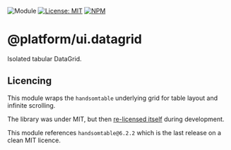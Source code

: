 ![Module](https://img.shields.io/badge/%40platform-ui.datagrid-%23EA4E7E.svg)
[![License: MIT](https://img.shields.io/badge/License-MIT-blue.svg)](https://opensource.org/licenses/MIT)
[![NPM](https://img.shields.io/npm/v/@platform/ui.editor.svg?colorB=blue&style=flat)](https://www.npmjs.com/package/@platform/ui.editor)

# @platform/ui.datagrid

Isolated tabular DataGrid.

## Licencing

This module wraps the `handsomtable` underlying grid for table layout and infinite scrolling.

The library was under MIT, but then [re-licensed itself](https://github.com/handsontable/handsontable/issues/5831) during development.

This module references `handsomtable@6.2.2` which is the last release on a clean MIT licence.
